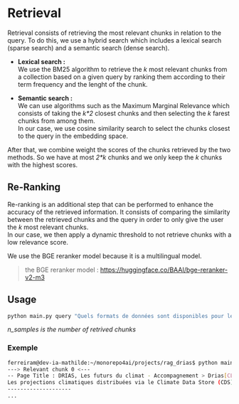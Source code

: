 # Retrieval

Retrieval consists of retrieving the most relevant chunks in relation to the query. To do this, we use a hybrid search which includes  a lexical search (sparse search) and a semantic search (dense search).

* **Lexical search :**  
We use the BM25 algorithm to retrieve the *k* most relevant chunks from a collection based on a given query by ranking them according to their term frequency and the lenght of the chunk.

*  **Semantic search :**   
We can use algorithms such as the Maximum Marginal Relevance which consists of taking the *k\*2* closest chunks and then selecting the *k* farest chunks from among them.  
In our case, we use cosine similarity search to select the chunks closest to the query in the embedding space.

After that, we combine weight the scores of the chunks retrieved by the two methods. So we have at most *2\*k* chunks and we only keep the *k* chunks with the highest scores.

## Re-Ranking
Re-ranking is an additional step that can be performed to enhance the accuracy of the retrieved information. It consists of comparing the similarity between the retrieved chunks and the query in order to only give the user the *k* most relevant chunks.  
In our case, we then apply a dynamic threshold to not retrieve chunks with a low relevance score.

We use the BGE reranker model because it is a multilingual model.

> the BGE reranker model : https://huggingface.co/BAAI/bge-reranker-v2-m3

## Usage

```bash
python main.py query "Quels formats de données sont disponibles pour le téléchargement sur DRIAS ?" --n-samples 4 --use-rerank
```
*n_samples is the number of retrived chunks*

### Exemple
```bash
ferreiram@dev-ia-mathilde:~/monorepo4ai/projects/rag_drias$ python main.py query "Peut-on obtenir des projections climatiques spécifiques à un département français sur DRIAS ?" --n-samples 4
---> Relevant chunk 0 <---
-- Page Title : DRIAS, Les futurs du climat - Accompagnement > Drias[CLIMAT] > Contexte ---
Les projections climatiques distribuées via le Climate Data Store (CDS) de Corpernicus, sont issus de modèles climatiques globaux et régionaux. Ainsi dans le cadre de travaux sur l’adaptation de nos territoires au changement climatique, ces données nécessitent une correction de biais pour être utilisées à l’échelle locale, c’est ce que propose le portail DRIAS sur la France.
--------------------
...
```
